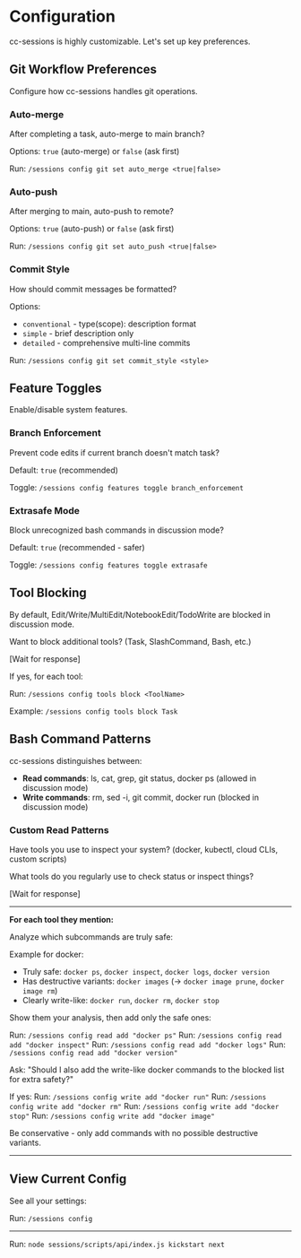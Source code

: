 # Configuration

cc-sessions is highly customizable. Let's set up key preferences.

## Git Workflow Preferences

Configure how cc-sessions handles git operations.

### Auto-merge

After completing a task, auto-merge to main branch?

Options: `true` (auto-merge) or `false` (ask first)

Run: `/sessions config git set auto_merge <true|false>`

### Auto-push

After merging to main, auto-push to remote?

Options: `true` (auto-push) or `false` (ask first)

Run: `/sessions config git set auto_push <true|false>`

### Commit Style

How should commit messages be formatted?

Options:
- `conventional` - type(scope): description format
- `simple` - brief description only
- `detailed` - comprehensive multi-line commits

Run: `/sessions config git set commit_style <style>`

## Feature Toggles

Enable/disable system features.

### Branch Enforcement

Prevent code edits if current branch doesn't match task?

Default: `true` (recommended)

Toggle: `/sessions config features toggle branch_enforcement`

### Extrasafe Mode

Block unrecognized bash commands in discussion mode?

Default: `true` (recommended - safer)

Toggle: `/sessions config features toggle extrasafe`

## Tool Blocking

By default, Edit/Write/MultiEdit/NotebookEdit/TodoWrite are blocked in discussion mode.

Want to block additional tools? (Task, SlashCommand, Bash, etc.)

[Wait for response]

If yes, for each tool:

Run: `/sessions config tools block <ToolName>`

Example: `/sessions config tools block Task`

## Bash Command Patterns

cc-sessions distinguishes between:
- **Read commands**: ls, cat, grep, git status, docker ps (allowed in discussion mode)
- **Write commands**: rm, sed -i, git commit, docker run (blocked in discussion mode)

### Custom Read Patterns

Have tools you use to inspect your system? (docker, kubectl, cloud CLIs, custom scripts)

What tools do you regularly use to check status or inspect things?

[Wait for response]

---

**For each tool they mention:**

Analyze which subcommands are truly safe:

Example for docker:
- Truly safe: `docker ps`, `docker inspect`, `docker logs`, `docker version`
- Has destructive variants: `docker images` (→ `docker image prune`, `docker image rm`)
- Clearly write-like: `docker run`, `docker rm`, `docker stop`

Show them your analysis, then add only the safe ones:

Run: `/sessions config read add "docker ps"`
Run: `/sessions config read add "docker inspect"`
Run: `/sessions config read add "docker logs"`
Run: `/sessions config read add "docker version"`

Ask: "Should I also add the write-like docker commands to the blocked list for extra safety?"

If yes:
Run: `/sessions config write add "docker run"`
Run: `/sessions config write add "docker rm"`
Run: `/sessions config write add "docker stop"`
Run: `/sessions config write add "docker image"`

Be conservative - only add commands with no possible destructive variants.

---

## View Current Config

See all your settings:

Run: `/sessions config`

---

Run: `node sessions/scripts/api/index.js kickstart next`
